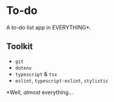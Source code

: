 # To-do

A to-do list app in EVERYTHING*.

## Toolkit

- `git`
- `dotenv`
- `typescript` & `tsx`
- `eslint`, `typescript-eslint`, `stylistic`

*Well, *almost* everything...